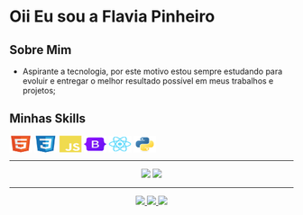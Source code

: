 <h1>Oii Eu sou a Flavia Pinheiro</h1>
<h2> Sobre Mim </h2>
<ul>
  <li> Aspirante a tecnologia, por este motivo estou sempre estudando para evoluir e entregar o melhor resultado possível em meus trabalhos e projetos;
</ul>

<h2>Minhas Skills</h2>
 <p align = "left" </p>
   <img align="center" alt="Flavia-HTML" height="30" width="40" src="https://raw.githubusercontent.com/devicons/devicon/master/icons/html5/html5-original.svg">
   <img align="center" alt="Flavia-CSS" height="30" width="40" src="https://raw.githubusercontent.com/devicons/devicon/master/icons/css3/css3-original.svg">
   <img align="center" alt="flavia-Js" height="30" width="40" src="https://raw.githubusercontent.com/devicons/devicon/master/icons/javascript/javascript-plain.svg">
   <img align="center" alt="Flavia-bootstrap" height="30" width="40" src="https://raw.githubusercontent.com/devicons/devicon/master/icons/bootstrap/bootstrap-original.svg">
   <img align="center" alt="Flavia-react" height="30" width="40" src="https://raw.githubusercontent.com/devicons/devicon/master/icons/react/react-original.svg">
   <img align="center" alt="Flavia-Python" height="30" width="40" src="https://raw.githubusercontent.com/devicons/devicon/master/icons/python/python-original.svg">
  
<hr>    
<div align = "center">
  <a herf = "https://github.com/piinheiroflavia">
   <img height="160em" src="https://github-readme-stats.vercel.app/api?username=piinheiroflavia&show_icons=true&theme=dracula&include_all_commits=true&count_private=true"/>
   <img height="160em" src="https://github-readme-stats.vercel.app/api/top-langs/?username=piinheiroflavia&layout=compact&langs_count=7&theme=dracula"/>
</div>
  
<hr>  
  
<div align = "center"> 
<a href="https://www.instagram.com/piinheiroflavia/" target="_blank">
    <img src="https://img.shields.io/badge/-Instagram-%23E4405F?style=for-the-badge&logo=instagram&logoColor=white">
</a>
<a href="https://www.linkedin.com/in/flavia-pinheiro-79932521a/" target="_blank">
    <img src="https://img.shields.io/badge/-LinkedIn-%230077B5?style=for-the-badge&logo=linkedin&logoColor=white">
</a>
<a href="mailto:flavia.p_17@hotmail.com" target="_blank" target="_blank">
    <img src="https://img.shields.io/badge/-email-%23E4405F?style=for-the-badge&logo=email&logoColor=white">
</a>
</div>
